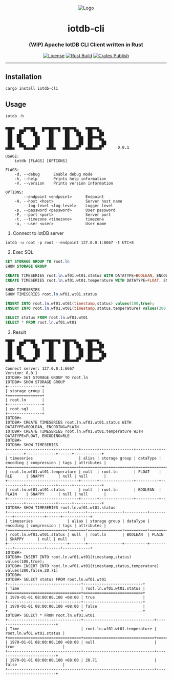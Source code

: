<div align="center">

![Logo](https://raw.githubusercontent.com/francis-du/iotdb-rs/main/iotdb-rs.png)

<h1>iotdb-cli</h1>
<h3>(WIP) Apache IotDB CLI Client written in Rust</h3>

[![License](https://img.shields.io/badge/license-Apache%202.0-blue?style=flat-square&color=%23E5531A)](https://github.com/francis-du/iotdb-cli/blob/main/LICENSE)
[![Rust Build](https://img.shields.io/github/workflow/status/francis-du/iotdb-cli/cargo-test?label=build&style=flat-square)](https://github.com/francis-du/iotdb-cli/actions?query=workflow%3Acargo-test)
[![Crates Publish](https://img.shields.io/github/workflow/status/francis-du/iotdb-cli/cargo-publish?label=publish&style=flat-square)](https://github.com/francis-du/iotdb-cli/actions?query=workflow%3Acargo-publish)

</div>

---

## Installation

```shell
cargo install iotdb-cli
```

## Usage

```shell
iotdb -h
```

```shell

▀██▀  ▄▄█▀▀██   █▀▀██▀▀█ ▀██▀▀█▄   ▀██▀▀█▄
 ██  ▄█▀    ██     ██     ██   ██   ██   ██
 ██  ██      ██    ██     ██    ██  ██▀▀▀█▄
 ██  ▀█▄     ██    ██     ██    ██  ██    ██
▄██▄  ▀▀█▄▄▄█▀    ▄██▄   ▄██▄▄▄█▀  ▄██▄▄▄█▀      0.0.1

USAGE:
    iotdb [FLAGS] [OPTIONS]

FLAGS:
    -d, --debug      Enable debug mode
    -h, --help       Prints help information
    -V, --version    Prints version information

OPTIONS:
        --endpoint <endpoint>      Endpoint
    -H, --host <host>              Server host name
        --log-level <log-level>    Logger level
    -p, --password <password>      User password
    -P, --port <port>              Server port
    -t, --timezone <timezone>      timezone
    -u, --user <user>              User name

```

1. Connect to IotDB server

```shell
iotdb -u root -p root --endpoint 127.0.0.1:6667 -t UTC+8
```

2. Exec SQL

```sql
SET STORAGE GROUP TO root.ln
SHOW STORAGE GROUP

CREATE TIMESERIES root.ln.wf01.wt01.status WITH DATATYPE=BOOLEAN, ENCODING=PLAIN
CREATE TIMESERIES root.ln.wf01.wt01.temperature WITH DATATYPE=FLOAT, ENCODING=RLE

SHOW TIMESERIES
SHOW TIMESERIES root.ln.wf01.wt01.status

INSERT INTO root.ln.wf01.wt01(timestamp,status) values(100,true);
INSERT INTO root.ln.wf01.wt01(timestamp,status,temperature) values(200,false,20.71)

SELECT status FROM root.ln.wf01.wt01
SELECT * FROM root.ln.wf01.wt01

```

3. Result

```shell
▀██▀  ▄▄█▀▀██   █▀▀██▀▀█ ▀██▀▀█▄   ▀██▀▀█▄
 ██  ▄█▀    ██     ██     ██   ██   ██   ██
 ██  ██      ██    ██     ██    ██  ██▀▀▀█▄
 ██  ▀█▄     ██    ██     ██    ██  ██    ██
▄██▄  ▀▀█▄▄▄█▀    ▄██▄   ▄██▄▄▄█▀  ▄██▄▄▄█▀     

Connect server: 127.0.0.1:6667
Version: 0.0.1
IOTDB#> SET STORAGE GROUP TO root.ln
IOTDB#> SHOW STORAGE GROUP
+---------------+
| storage group |
+===============+
| root.ln       |
+---------------+
| root.sg1      |
+---------------+
IOTDB#> 
IOTDB#> CREATE TIMESERIES root.ln.wf01.wt01.status WITH DATATYPE=BOOLEAN, ENCODING=PLAIN
IOTDB#> CREATE TIMESERIES root.ln.wf01.wt01.temperature WITH DATATYPE=FLOAT, ENCODING=RLE
IOTDB#> 
IOTDB#> SHOW TIMESERIES
+-------------------------------+-------+---------------+----------+----------+-------------+------+------------+
| timeseries                    | alias | storage group | dataType | encoding | compression | tags | attributes |
+===============================+=======+===============+==========+==========+=============+======+============+
| root.ln.wf01.wt01.temperature | null  | root.ln       | FLOAT    | RLE      | SNAPPY      | null | null       |
+-------------------------------+-------+---------------+----------+----------+-------------+------+------------+
| root.ln.wf01.wt01.status      | null  | root.ln       | BOOLEAN  | PLAIN    | SNAPPY      | null | null       |
+-------------------------------+-------+---------------+----------+----------+-------------+------+------------+
IOTDB#> SHOW TIMESERIES root.ln.wf01.wt01.status
+--------------------------+-------+---------------+----------+----------+-------------+------+------------+
| timeseries               | alias | storage group | dataType | encoding | compression | tags | attributes |
+==========================+=======+===============+==========+==========+=============+======+============+
| root.ln.wf01.wt01.status | null  | root.ln       | BOOLEAN  | PLAIN    | SNAPPY      | null | null       |
+--------------------------+-------+---------------+----------+----------+-------------+------+------------+
IOTDB#> 
IOTDB#> INSERT INTO root.ln.wf01.wt01(timestamp,status) values(100,true);
IOTDB#> INSERT INTO root.ln.wf01.wt01(timestamp,status,temperature) values(200,false,20.71)
IOTDB#> 
IOTDB#> SELECT status FROM root.ln.wf01.wt01
+--------------------------------+--------------------------+
| Time                           | root.ln.wf01.wt01.status |
+================================+==========================+
| 1970-01-01 08:00:00.100 +08:00 | true                     |
+--------------------------------+--------------------------+
| 1970-01-01 08:00:00.100 +08:00 | false                    |
+--------------------------------+--------------------------+
IOTDB#> SELECT * FROM root.ln.wf01.wt01
+--------------------------------+-------------------------------+--------------------------+
| Time                           | root.ln.wf01.wt01.temperature | root.ln.wf01.wt01.status |
+================================+===============================+==========================+
| 1970-01-01 08:00:00.100 +08:00 | null                          | true                     |
+--------------------------------+-------------------------------+--------------------------+
| 1970-01-01 08:00:00.100 +08:00 | 20.71                         | false                    |
+--------------------------------+-------------------------------+--------------------------+
```